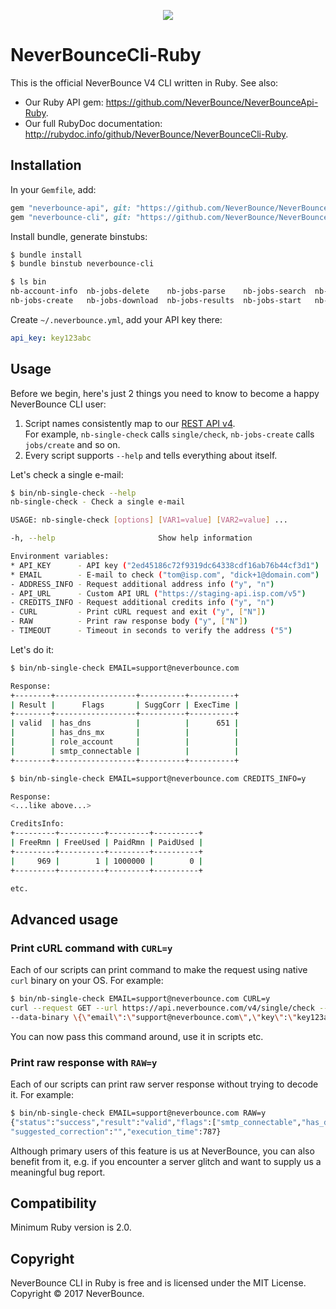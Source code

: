 
<p align="center"><img src="https://neverbounce-marketing.s3.amazonaws.com/neverbounce_color_600px.png"></p>

NeverBounceCli-Ruby
===================

This is the official NeverBounce V4 CLI written in Ruby. See also:

* Our Ruby API gem: https://github.com/NeverBounce/NeverBounceApi-Ruby.
* Our full RubyDoc documentation: http://rubydoc.info/github/NeverBounce/NeverBounceCli-Ruby.

## Installation

In your `Gemfile`, add:

```ruby
gem "neverbounce-api", git: "https://github.com/NeverBounce/NeverBounceApi-Ruby.git"
gem "neverbounce-cli", git: "https://github.com/NeverBounce/NeverBounceCli-Ruby.git"
```

Install bundle, generate binstubs:

```sh
$ bundle install
$ bundle binstub neverbounce-cli

$ ls bin
nb-account-info  nb-jobs-delete    nb-jobs-parse    nb-jobs-search  nb-jobs-status
nb-jobs-create   nb-jobs-download  nb-jobs-results  nb-jobs-start   nb-single-check
```

Create `~/.neverbounce.yml`, add your API key there:

```yaml
api_key: key123abc
```

## Usage

Before we begin, here's just 2 things you need to know to become a happy NeverBounce CLI user:

1. Script names consistently map to our [REST API v4](https://developers.neverbounce.com/v4.0/).
  <br />For example, `nb-single-check` calls `single/check`, `nb-jobs-create` calls `jobs/create` and so on.
2. Every script supports `--help` and tells everything about itself.

Let's check a single e-mail:

```sh
$ bin/nb-single-check --help
nb-single-check - Check a single e-mail

USAGE: nb-single-check [options] [VAR1=value] [VAR2=value] ...

-h, --help                       Show help information

Environment variables:
* API_KEY      - API key ("2ed45186c72f9319dc64338cdf16ab76b44cf3d1")
* EMAIL        - E-mail to check ("tom@isp.com", "dick+1@domain.com")
- ADDRESS_INFO - Request additional address info ("y", "n")
- API_URL      - Custom API URL ("https://staging-api.isp.com/v5")
- CREDITS_INFO - Request additional credits info ("y", "n")
- CURL         - Print cURL request and exit ("y", ["N"])
- RAW          - Print raw response body ("y", ["N"])
- TIMEOUT      - Timeout in seconds to verify the address ("5")
```

Let's do it:

```sh
$ bin/nb-single-check EMAIL=support@neverbounce.com

Response:
+--------+------------------+----------+----------+
| Result |      Flags       | SuggCorr | ExecTime |
+--------+------------------+----------+----------+
| valid  | has_dns          |          |      651 |
|        | has_dns_mx       |          |          |
|        | role_account     |          |          |
|        | smtp_connectable |          |          |
+--------+------------------+----------+----------+

$ bin/nb-single-check EMAIL=support@neverbounce.com CREDITS_INFO=y

Response:
<...like above...>

CreditsInfo:
+---------+----------+---------+----------+
| FreeRmn | FreeUsed | PaidRmn | PaidUsed |
+---------+----------+---------+----------+
|     969 |        1 | 1000000 |        0 |
+---------+----------+---------+----------+

etc.
```

## Advanced usage

### Print cURL command with `CURL=y`

Each of our scripts can print command to make the request using native `curl` binary on your OS. For example:

```sh
$ bin/nb-single-check EMAIL=support@neverbounce.com CURL=y
curl --request GET --url https://api.neverbounce.com/v4/single/check --header Content-Type:\ application/json
--data-binary \{\"email\":\"support@neverbounce.com\",\"key\":\"key123abc\"\}
```

You can now pass this command around, use it in scripts etc.

### Print raw response with `RAW=y`

Each of our scripts can print raw server response without trying to decode it. For example:

```sh
$ bin/nb-single-check EMAIL=support@neverbounce.com RAW=y
{"status":"success","result":"valid","flags":["smtp_connectable","has_dns","has_dns_mx","role_account"],
"suggested_correction":"","execution_time":787}
```

Although primary users of this feature is us at NeverBounce, you can also benefit from it, e.g. if you encounter a server glitch and want to supply us a meaningful bug report.

## Compatibility

Minimum Ruby version is 2.0.

## Copyright

NeverBounce CLI in Ruby is free and is licensed under the MIT License.
Copyright &copy; 2017 NeverBounce.
